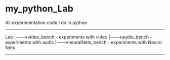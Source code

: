 # my_python_Lab
All experimentation code I do in python
***
Lab
|--->video_bench - experiments with video
|--->audio_bench - experiments with audio
|--->neuralNets_bench - experiments with Neural Nets
***
